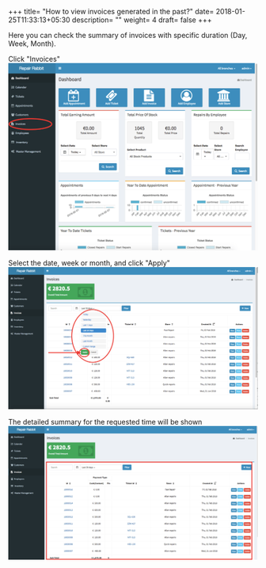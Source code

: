 +++
title= "How to view invoices generated in the past?"
date= 2018-01-25T11:33:13+05:30
description= ""
weight= 4
draft= false
+++

Here you can check the summary of invoices with specific duration (Day, Week, Month).

Click "Invoices"
![How to check the previous invoice records?](/images/invoice/how_to_check_previous_invoice_records/go_to_invoice.png)


Select the date, week or month, and click "Apply"
![How to check the previous invoice records?](/images/invoice/how_to_check_previous_invoice_records/select_date_and_apply.png)

The detailed summary for the requested time will be shown
![How to check the previous invoice records?](/images/invoice/how_to_check_previous_invoice_records/system_will_show_you_history.png)

